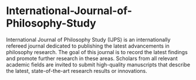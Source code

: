 International-Journal-of-Philosophy-Study
=========================================

International Journal of Philosophy Study (IJPS) is an internationally refereed journal dedicated to publishing the latest advancements in philosophy research. The goal of this journal is to record the latest findings and promote further research in these areas. Scholars from all relevant academic fields are invited to submit high-quality manuscripts that describe the latest, state-of-the-art research results or innovations.
